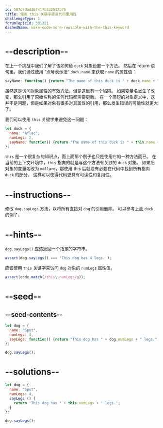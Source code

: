 ```yaml
---
id: 587d7dad367417b2b2512b76
title: 使用 this 关键字提高代码重用性
challengeType: 1
forumTopicId: 301321
dashedName: make-code-more-reusable-with-the-this-keyword
---
```


# --description--

在上一个挑战中我们了解了该如何给 `duck` 对象设置一个方法。 然后在 return 语句里，我们通过使用 “点号表示法” `duck.name` 来获取 `name` 的属性值：

```js
sayName: function() {return "The name of this duck is " + duck.name + ".";}
```

虽然这是访问对象属性的有效方法，但是这里有一个陷阱。 如果变量名发生了改变，那么引用了原始名称的任何代码都需要更新。 在一个简短的对象定义中，这并不是问题，但是如果对象有很多对其属性的引用，那么发生错误的可能性就更大了。

我们可以使用 `this` 关键字来避免这一问题：

```js
let duck = {
  name: "Aflac",
  numLegs: 2,
  sayName: function() {return "The name of this duck is " + this.name + ".";}
};
```

`this` 是一个很复杂的知识点，而上面那个例子也只是使用它的一种方法而已。 在当前的上下文环境中，`this` 指向的就是与这个方法有关联的 `duck` 对象。 如果把对象的变量名改为 `mallard`，那使用 this 后就没有必要在代码中找到所有指向 `duck` 的部分。 这样可以使得代码更具有可读性和复用性。

# --instructions--

修改 `dog.sayLegs` 方法，以将所有直接对 `dog` 的引用删除。 可以参考上面 `duck` 的例子。

# --hints--

`dog.sayLegs()` 应该返回一个指定的字符串。

```js
assert(dog.sayLegs() === 'This dog has 4 legs.');
```

应该使用 `this` 关键字来访问 `dog` 对象的 `numLegs` 属性值。

```js
assert(code.match(/this\.numLegs/g));
```

# --seed--

## --seed-contents--

```js
let dog = {
  name: "Spot",
  numLegs: 4,
  sayLegs: function() {return "This dog has " + dog.numLegs + " legs.";}
};

dog.sayLegs();
```

# --solutions--

```js
let dog = {
  name: "Spot",
  numLegs: 4,
  sayLegs () {
    return 'This dog has ' + this.numLegs + ' legs.';
  }
};

dog.sayLegs();
```
